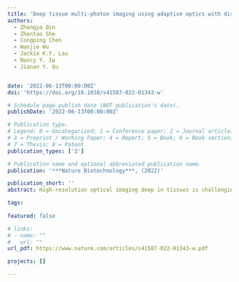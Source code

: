 ```yaml
---
title: 'Deep tissue multi-photon imaging using adaptive optics with direct focus sensing and shaping'
authors:
  - Zhongya Qin
  - Zhentao She
  - Congping Chen
  - Wanjie Wu
  - Jackie K.Y. Lau
  - Nancy Y. Ip
  - Jianan Y. Qu


date: '2022-06-13T00:00:00Z'
doi: 'https://doi.org/10.1038/s41587-022-01343-w'

# Schedule page publish date (NOT publication's date).
publishDate: '2022-06-13T00:00:00Z'

# Publication type.
# Legend: 0 = Uncategorized; 1 = Conference paper; 2 = Journal article;
# 3 = Preprint / Working Paper; 4 = Report; 5 = Book; 6 = Book section;
# 7 = Thesis; 8 = Patent
publication_types: ['2']

# Publication name and optional abbreviated publication name.
publication: '***Nature Biotechnology***, (2022)'

publication_short: ''
abstract: High-resolution optical imaging deep in tissues is challenging because of optical aberrations and scattering of light caused by the complex structure of living matter. Here we present an adaptive optics three-photon microscope based on analog lock-in phase detection for focus sensing and shaping (ALPHA-FSS). ALPHA-FSS accurately measures and effectively compensates for both aberrations and scattering induced by specimens and recovers subcellular resolution at depth. A conjugate adaptive optics configuration with remote focusing enables in vivo imaging of fine neuronal structures in the mouse cortex through the intact skull up to a depth of 750 µm below the pia, enabling near-non-invasive high-resolution microscopy in cortex. Functional calcium imaging with high sensitivity and high-precision laser-mediated microsurgery through the intact skull were also demonstrated. Moreover, we achieved in vivo high-resolution imaging of the deep cortex and subcortical hippocampus up to 1.1 mm below the pia within the intact brain.

tags:
  
featured: false

# links:
# - name: ""
#   url: ""
url_pdf: https://www.nature.com/articles/s41587-022-01343-w.pdf

projects: []

---
```





